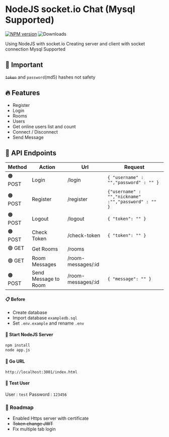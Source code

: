 # NodeJS socket.io Chat (Mysql Supported)
[![NPM version](https://badge.fury.io/js/socketio-chat.svg)](https://www.npmjs.com/package/socket.io)
![Downloads](https://img.shields.io/npm/dm/socketio-chat.svg?style=flat)

Using NodeJS with socket.io
Creating server and client with socket connection
Mysql Supported

## 🚨 Important
~~`token`~~ and `password`(md5) hashes not safety

## 🔥 Features

- Register
- Login
- Rooms
- Users
- Get online users list and count
- Connect / Disconnect
- Send Message

## 📍 API Endpoints
| Method  | Action  | Url | Request  |
| ------ | ------ | ------ | ------ |
| 🟠 POST | Login | /login | `{ "username" : "","password" : "" }` | 
| 🟠 POST | Register | /register | `{"username" : "","nickname" :"","password" : "" }` | 
| 🟠 POST | Logout | /logout | `{ "token": "" }` | 
| 🟠 POST | Check Token | /check-token  | `{ "token": "" }` |
| 🟢 GET | Get Rooms | /rooms  |  |
| 🟢 GET | Room Messages | /room-messages/:id  |  |
| 🟠 POST | Send Message to Room | /room-messages/:id  | `{ "message": "" }` |

#### 📋 Before
- Create database
- Import database `exampledb.sql`
- Set `.env.example` and rename `.env`

#### 🏁 Start NodeJS Server

```bash
npm install
node app.js
```

#### 🔗 Go URL
`http://localhost:3001/index.html`

#### 🧪 Test User
User : `test`
Password : `123456`

### 🎯 Roadmap

- Enabled Https server with certificate
- ~~Token change JWT~~
- Fix multiple tab login








